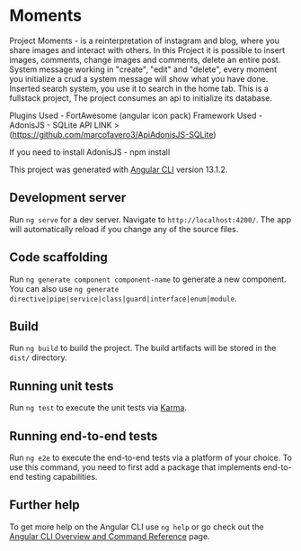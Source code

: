 # Moments

Project Moments - is a reinterpretation of instagram and blog, where you share images and interact with others.
In this Project it is possible to insert images, comments, change images and comments, delete an entire post.
System message working in "create", "edit" and "delete", every moment you initialize a crud a system message will show what you have done.
Inserted search system, you use it to search in the home tab.
This is a fullstack project, The project consumes an api to initialize its database.

Plugins Used - FortAwesome (angular icon pack)
Framework Used - AdonisJS - SQLite
API LINK > (https://github.com/marcofavero3/ApiAdonisJS-SQLite)

If you need to install AdonisJS - npm install

This project was generated with [Angular CLI](https://github.com/angular/angular-cli) version 13.1.2.

## Development server

Run `ng serve` for a dev server. Navigate to `http://localhost:4200/`. The app will automatically reload if you change any of the source files.

## Code scaffolding

Run `ng generate component component-name` to generate a new component. You can also use `ng generate directive|pipe|service|class|guard|interface|enum|module`.

## Build

Run `ng build` to build the project. The build artifacts will be stored in the `dist/` directory.

## Running unit tests

Run `ng test` to execute the unit tests via [Karma](https://karma-runner.github.io).

## Running end-to-end tests

Run `ng e2e` to execute the end-to-end tests via a platform of your choice. To use this command, you need to first add a package that implements end-to-end testing capabilities.

## Further help

To get more help on the Angular CLI use `ng help` or go check out the [Angular CLI Overview and Command Reference](https://angular.io/cli) page.
